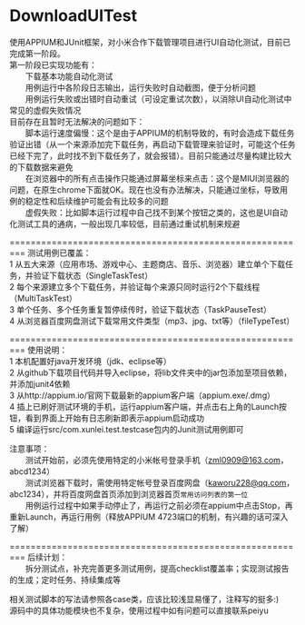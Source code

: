 DownloadUITest
==============
使用APPIUM和JUnit框架，对小米合作下载管理项目进行UI自动化测试，目前已完成第一阶段。<br>
第一阶段已实现功能有：<br>
　　下载基本功能自动化测试<br>
　　用例运行中各阶段日志输出，运行失败时自动截图，便于分析问题<br>
　　用例运行失败或出错时自动重试（可设定重试次数），以消除UI自动化测试中常见的虚假失败情况<br>
目前存在且暂时无法解决的问题如下：<br>
　　脚本运行速度偏慢：这个是由于APPIUM的机制导致的，有时会造成下载任务验证出错（从一个来源添加完下载任务，再启动下载管理来验证时，可能这个任务已经下完了，此时找不到下载任务了，就会报错）。目前只能通过尽量构建比较大的下载数据来避免<br>
　　在浏览器中的所有点击操作只能通过屏幕坐标来点击：这个是MIUI浏览器的问题，在原生chrome下面就OK。现在也没有办法解决，只能通过坐标，导致用例的稳定性和后续维护可能会有比较多的问题<br>
　　虚假失败：比如脚本运行过程中自己找不到某个按钮之类的，这也是UI自动化测试工具的通病，一般出现几率较低，目前通过重试机制来规避<br>

=========================================================
测试用例已覆盖：<br>
1   从五大来源（应用市场、游戏中心、主题商店、音乐、浏览器）建立单个下载任务，并验证下载状态（SingleTaskTest）<br>
2   每个来源建立多个下载任务，并验证每个来源只同时运行2个下载线程（MultiTaskTest）<br>
3   单个任务、多个任务重复暂停续传时，验证下载状态（TaskPauseTest）<br>
4   从浏览器百度网盘测试下载常用文件类型（mp3、jpg、txt等）（fileTypeTest）<br>

=========================================================
使用说明：<br>
1   本机配置好java开发环境（jdk、eclipse等）<br>
2   从github下载项目代码并导入eclipse，将lib文件夹中的jar包添加至项目依赖，并添加junit4依赖<br>
3   从http://appium.io/官网下载最新的appium客户端（appium.exe/.dmg）<br>
4   插上已刷好测试环境的手机，运行appium客户端，并点击右上角的Launch按钮，看到界面上开始有日志刷新即表示appium启动成功<br>
5   编译运行src/com.xunlei.test.testcase包内的Junit测试用例即可<br>

注意事项：<br>
　　测试开始前，必须先使用特定的小米帐号登录手机（zml0909@163.com，abcd1234）<br>
　　测试浏览器下载时，需使用特定帐号登录百度网盘（kaworu228@qq.com，abc1234），并将百度网盘首页添加到浏览器首页`常用访问列表的第一位`<br>
　　用例运行过程中如果手动停止了，再运行之前必须在appium中点击Stop，再重新Launch，再运行用例（释放APPIUM 4723端口的机制，有兴趣的话可深入了解）<br>

=========================================================
后续计划：<br>
　　拆分测试点，补充完善更多测试用例，提高checklist覆盖率；实现测试报告的生成；定时任务、持续集成等<br>

相关测试脚本的写法请参照各case类，应该比较浅显易懂了，注释写的挺多:)<br>
源码中的具体功能模块也不复杂，使用过程中如有问题可以直接联系peiyu
